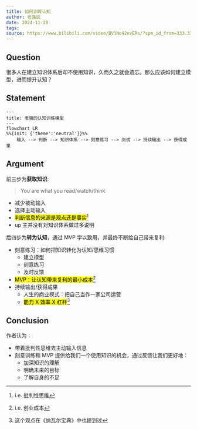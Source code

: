 ```yaml
---
title: 如何训练认知
author: 老强说
date: 2024-11-20
tags:
source: https://www.bilibili.com/video/BV1No42evERs/?spm_id_from=333.337.search-card.all.click&vd_source=bfb2e50dad8e670124c382656b85473e
---
```


## Question

很多人在建立知识体系后却不使用知识，久而久之就会遗忘。那么应该如何建立模型，进而提升认知？

## Statement

```mermaid
---
title: 老强的认知训练模型
---
flowchart LR
%%{init: {'theme':'neutral'}}%%
    输入 --> 判断 --> 知识体系 --> 刻意练习 --> 测试 --> 持续输出 --> 获得成果
```

## Argument

前三步为**获取知识**:
>You are what you read/watch/think

* 减少被动输入
* 选择主动输入
* <mark>判断信息的来源是观点还是事实</mark>[^批注1]
* up 主并没有对知识体系做过多说明

后四步为**转为认知**，通过 MVP 学以致用，并最终不断给自己带来复利:

* 刻意练习：如何把知识转化为认知/思维习惯
  * 建立模型
  * 刻意练习
  * 及时反馈
* <mark>MVP：让认知带来复利的最小成本</mark>[^批注2]
* 持续输出/获得成果
  * 人生的商业模式：把自己当作一家公司运营
  * <mark>能力 X 效率 X 杠杆</mark>[^批注3]

## Conclusion

作者认为：

* 带着批判性思维去主动输入信息
* 刻意训练和 MVP 提供给我们一个使用知识的机会，通过反馈让我们更好地：
  * 加深知识的理解
  * 明确未来的目标
  * 了解自身的不足

[^批注1]: i.e. 批判性思维
[^批注2]: i.e. 创业成本
[^批注3]: 这个观点在《纳瓦尔宝典》中也提到过
